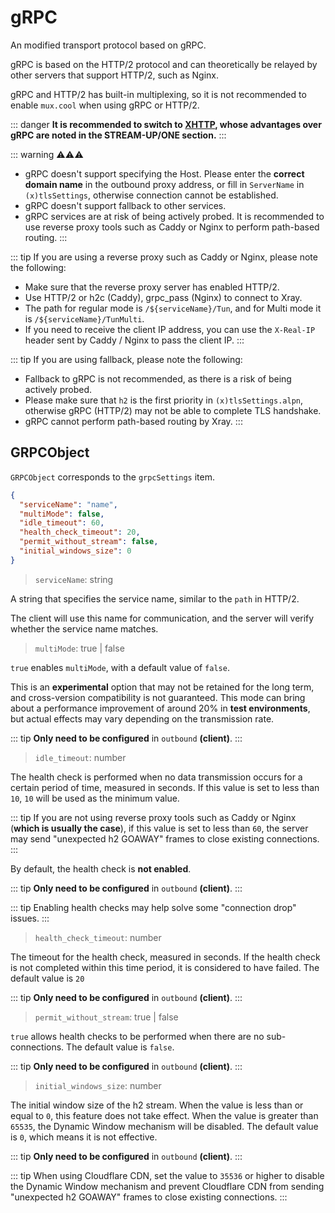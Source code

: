 # gRPC

An modified transport protocol based on gRPC.

gRPC is based on the HTTP/2 protocol and can theoretically be relayed by other
servers that support HTTP/2, such as Nginx.

gRPC and HTTP/2 has built-in multiplexing, so it is not recommended to enable
`mux.cool` when using gRPC or HTTP/2.

::: danger **It is recommended to switch to
[XHTTP](https://github.com/XTLS/Xray-core/discussions/4113), whose advantages
over gRPC are noted in the STREAM-UP/ONE section.** :::

::: warning ⚠⚠⚠

- gRPC doesn't support specifying the Host. Please enter the **correct domain
  name** in the outbound proxy address, or fill in `ServerName` in
  `(x)tlsSettings`, otherwise connection cannot be established.
- gRPC doesn't support fallback to other services.
- gRPC services are at risk of being actively probed. It is recommended to use
  reverse proxy tools such as Caddy or Nginx to perform path-based routing. :::

::: tip If you are using a reverse proxy such as Caddy or Nginx, please note the
following:

- Make sure that the reverse proxy server has enabled HTTP/2.
- Use HTTP/2 or h2c (Caddy), grpc_pass (Nginx) to connect to Xray.
- The path for regular mode is `/${serviceName}/Tun`, and for Multi mode it is
  `/${serviceName}/TunMulti`.
- If you need to receive the client IP address, you can use the `X-Real-IP`
  header sent by Caddy / Nginx to pass the client IP. :::

::: tip If you are using fallback, please note the following:

- Fallback to gRPC is not recommended, as there is a risk of being actively
  probed.
- Please make sure that `h2` is the first priority in `(x)tlsSettings.alpn`,
  otherwise gRPC (HTTP/2) may not be able to complete TLS handshake.
- gRPC cannot perform path-based routing by Xray. :::

## GRPCObject

`GRPCObject` corresponds to the `grpcSettings` item.

```json
{
  "serviceName": "name",
  "multiMode": false,
  "idle_timeout": 60,
  "health_check_timeout": 20,
  "permit_without_stream": false,
  "initial_windows_size": 0
}
```

> `serviceName`: string

A string that specifies the service name, similar to the `path` in HTTP/2.

The client will use this name for communication, and the server will verify
whether the service name matches.

> `multiMode`: true | false <Badge text="BETA" type="warning"/>

`true` enables `multiMode`, with a default value of `false`.

This is an **experimental** option that may not be retained for the long term,
and cross-version compatibility is not guaranteed. This mode can bring about a
performance improvement of around 20% in **test environments**, but actual
effects may vary depending on the transmission rate.

::: tip **Only need to be configured** in `outbound` **(client)**. :::

> `idle_timeout`: number

The health check is performed when no data transmission occurs for a certain
period of time, measured in seconds. If this value is set to less than `10`,
`10` will be used as the minimum value.

::: tip If you are not using reverse proxy tools such as Caddy or Nginx (**which
is usually the case**), if this value is set to less than `60`, the server may
send "unexpected h2 GOAWAY" frames to close existing connections. :::

By default, the health check is **not enabled**.

::: tip **Only need to be configured** in `outbound` **(client)**. :::

::: tip Enabling health checks may help solve some "connection drop" issues. :::

> `health_check_timeout`: number

The timeout for the health check, measured in seconds. If the health check is
not completed within this time period, it is considered to have failed. The
default value is `20`

::: tip **Only need to be configured** in `outbound` **(client)**. :::

> `permit_without_stream`: true | false

`true` allows health checks to be performed when there are no sub-connections.
The default value is `false`.

::: tip **Only need to be configured** in `outbound` **(client)**. :::

> `initial_windows_size`: number

The initial window size of the h2 stream. When the value is less than or equal
to `0`, this feature does not take effect. When the value is greater than
`65535`, the Dynamic Window mechanism will be disabled. The default value is
`0`, which means it is not effective.

::: tip **Only need to be configured** in `outbound` **(client)**. :::

::: tip When using Cloudflare CDN, set the value to `35536` or higher to disable
the Dynamic Window mechanism and prevent Cloudflare CDN from sending "unexpected
h2 GOAWAY" frames to close existing connections. :::

